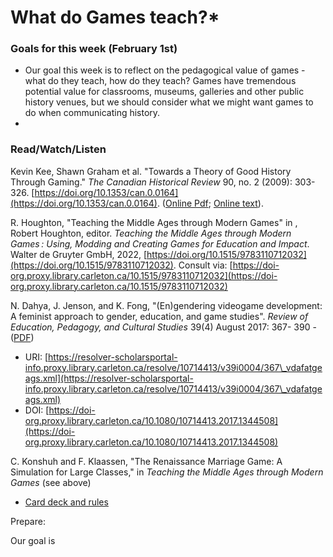 # What do Games teach?\*

### Goals for this week (February 1st)

* &#x20;Our goal this week is to reflect on the pedagogical value of games - what do they teach, how do they teach? Games have tremendous potential value for classrooms, museums, galleries and other public history venues, but we should consider what we might want games to do when communicating history.&#x20;
*

### Read/Watch/Listen

Kevin Kee, Shawn Graham et al. "Towards a Theory of Good History Through Gaming." _The Canadian Historical Review_ 90, no. 2 (2009): 303-326. [https://doi.org/10.1353/can.0.0164](https://doi.org/10.1353/can.0.0164). ([Online Pdf](https://muse-jhu-edu.proxy.library.carleton.ca/pub/50/article/267473/pdf); [Online text](https://muse-jhu-edu.proxy.library.carleton.ca/article/267473)).

R. Houghton, "Teaching the Middle Ages through Modern Games" in , Robert Houghton, editor. _Teaching the Middle Ages through Modern Games : Using, Modding and Creating Games for Education and Impact_. Walter de Gruyter GmbH, 2022, [https://doi.org/10.1515/9783110712032](https://doi.org/10.1515/9783110712032). Consult via: [https://doi-org.proxy.library.carleton.ca/10.1515/9783110712032](https://doi-org.proxy.library.carleton.ca/10.1515/9783110712032)

N. Dahya, J. Jenson, and K. Fong, "(En)gendering videogame development: A feminist approach to gender, education, and game studies". _Review of Education, Pedagogy, and Cultural Studies_ 39(4) August 2017: 367- 390 - ([PDF](https://journals-scholarsportal-info.proxy.library.carleton.ca/pdf/10714413/v39i0004/367\_vdafatgeags.xml\_en))

* URI: [https://resolver-scholarsportal-info.proxy.library.carleton.ca/resolve/10714413/v39i0004/367\_vdafatgeags.xml](https://resolver-scholarsportal-info.proxy.library.carleton.ca/resolve/10714413/v39i0004/367\_vdafatgeags.xml)
* DOI: [https://doi-org.proxy.library.carleton.ca/10.1080/10714413.2017.1344508](https://doi-org.proxy.library.carleton.ca/10.1080/10714413.2017.1344508)

C. Konshuh and F. Klaassen, "The Renaissance Marriage Game: A Simulation for Large Classes," in _Teaching the Middle Ages through Modern Games_ (see above)

* [Card deck and rules](http://historygames.usask.ca/islandora/object/historygames%3A21)

Prepare:

Our goal is&#x20;
